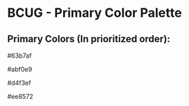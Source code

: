 # BCUG - Primary Color Palette
## Primary Colors (In prioritized order):

\#63b7af

\#abf0e9

\#d4f3ef

\#ee8572
